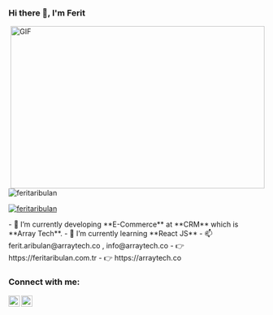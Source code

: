 ### Hi there 👋, I'm Ferit

<img align="right" alt="GIF" src="https://magiccopy.xyz/assets/images/hadder.gif" width="500" height="320" />  
<p align="left"> <img src="https://komarev.com/ghpvc/?username=feritaribulan&label=Profile%20views&color=0e75b6&style=flat" alt="feritaribulan" /> </p>
<p align="left"> <a href="https://github.com/ryo-ma/github-profile-trophy"><img src="https://github-profile-trophy.vercel.app/?username=feritaribulan" alt="feritaribulan" /></a> </p>
- 🔭  I’m currently developing **E-Commerce** at **CRM** which is **Array Tech**.
- 🌱  I’m currently learning **React JS**
- 📫  ferit.aribulan@arraytech.co , info@arraytech.co
- 👉  https://feritaribulan.com.tr
- 👉  https://arraytech.co

### Connect with me:
[<img align="left" alt="feritaribulan | LinkedIn" width="22px" src="https://cdn.jsdelivr.net/npm/simple-icons@v3/icons/linkedin.svg" />](https://www.linkedin.com/in/feritaribulan/)
[<img align="left" alt="feritaribulan | Instagram" width="22px" src="https://cdn.jsdelivr.net/npm/simple-icons@v3/icons/instagram.svg" />](https://www.instagram.com/frtarbln/)
